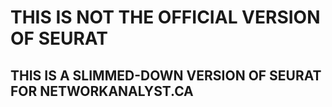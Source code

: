 # THIS IS NOT THE OFFICIAL VERSION OF SEURAT

## THIS IS A SLIMMED-DOWN VERSION OF SEURAT FOR NETWORKANALYST.CA
